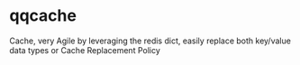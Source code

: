 qqcache
=======

Cache,  very Agile by leveraging the redis dict, easily replace both key/value data types or Cache Replacement Policy
